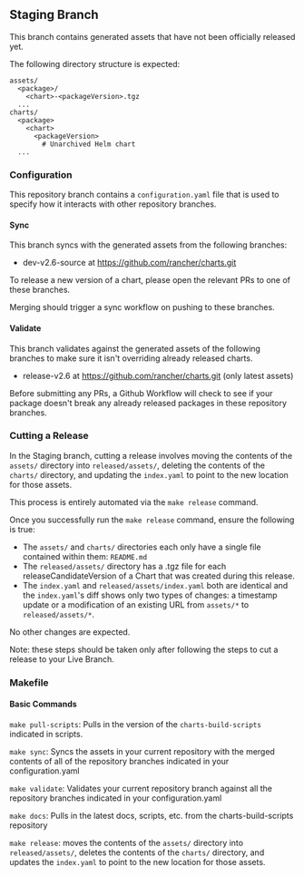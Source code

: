 ## Staging Branch

This branch contains generated assets that have not been officially released yet.

The following directory structure is expected:
```text
assets/
  <package>/
    <chart>-<packageVersion>.tgz
  ...
charts/
  <package>
    <chart>
      <packageVersion>
        # Unarchived Helm chart
  ...
```

### Configuration

This repository branch contains a `configuration.yaml` file that is used to specify how it interacts with other repository branches.

#### Sync

This branch syncs with the generated assets from the following branches:
- dev-v2.6-source at https://github.com/rancher/charts.git

To release a new version of a chart, please open the relevant PRs to one of these branches. 

Merging should trigger a sync workflow on pushing to these branches.

#### Validate

This branch validates against the generated assets of the following branches to make sure it isn't overriding already released charts.
- release-v2.6 at https://github.com/rancher/charts.git (only latest assets)

Before submitting any PRs, a Github Workflow will check to see if your package doesn't break any already released packages in these repository branches.

### Cutting a Release

In the Staging branch, cutting a release involves moving the contents of the `assets/` directory into `released/assets/`, deleting the contents of the `charts/` directory, and updating the `index.yaml` to point to the new location for those assets.

This process is entirely automated via the `make release` command.

Once you successfully run the `make release` command, ensure the following is true:
- The `assets/` and `charts/` directories each only have a single file contained within them: `README.md`
- The `released/assets/` directory has a .tgz file for each releaseCandidateVersion of a Chart that was created during this release.
- The `index.yaml` and `released/assets/index.yaml` both are identical and the `index.yaml`'s diff shows only two types of changes: a timestamp update or a modification of an existing URL from `assets/*` to `released/assets/*`.

No other changes are expected.

Note: these steps should be taken only after following the steps to cut a release to your Live Branch.

### Makefile

#### Basic Commands

`make pull-scripts`: Pulls in the version of the `charts-build-scripts` indicated in scripts.

`make sync`: Syncs the assets in your current repository with the merged contents of all of the repository branches indicated in your configuration.yaml

`make validate`: Validates your current repository branch against all the repository branches indicated in your configuration.yaml

`make docs`: Pulls in the latest docs, scripts, etc. from the charts-build-scripts repository

`make release`: moves the contents of the `assets/` directory into `released/assets/`, deletes the contents of the `charts/` directory, and updates the `index.yaml` to point to the new location for those assets.
